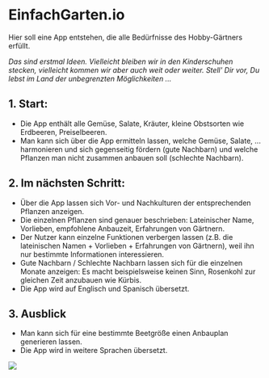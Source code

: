 # EinfachGarten.io

Hier soll eine App entstehen, die alle Bedürfnisse des Hobby-Gärtners erfüllt.

_Das sind erstmal Ideen. Vielleicht bleiben wir in den Kinderschuhen stecken, vielleicht kommen wir aber auch weit oder weiter. Stell' Dir vor, Du lebst im Land der unbegrenzten Möglichkeiten ..._

## 1. Start:
* Die App enthält alle Gemüse, Salate, Kräuter, kleine Obstsorten wie Erdbeeren, Preiselbeeren.
* Man kann sich über die App ermitteln lassen, welche Gemüse, Salate, ... harmonieren und sich gegenseitig fördern (gute Nachbarn) und welche Pflanzen man nicht zusammen anbauen soll (schlechte Nachbarn).

## 2. Im nächsten Schritt:
* Über die App lassen sich Vor- und Nachkulturen der entsprechenden Pflanzen anzeigen.
* Die einzelnen Pflanzen sind genauer beschrieben: Lateinischer Name, Vorlieben, empfohlene Anbauzeit, Erfahrungen von Gärtnern.
* Der Nutzer kann einzelne Funktionen verbergen lassen (z.B. die lateinischen Namen + Vorlieben + Erfahrungen von Gärtnern), weil ihn nur bestimmte Informationen interessieren.
* Gute Nachbarn / Schlechte Nachbarn lassen sich für die einzelnen Monate anzeigen: Es macht beispielsweise keinen Sinn, Rosenkohl zur gleichen Zeit anzubauen wie Kürbis.
* Die App wird auf Englisch und Spanisch übersetzt.

## 3. Ausblick
* Man kann sich für eine bestimmte Beetgröße einen Anbauplan generieren lassen.
* Die App wird in weitere Sprachen übersetzt.

<img src="https://user-images.githubusercontent.com/66418324/85867645-7d7ee880-b7c9-11ea-9403-3ac60d72226c.jpg" />
